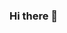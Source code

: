 ### Hi there 👋

<!--
**JacekCzajkowski/JacekCzajkowski** is a ✨ _special_ ✨ repository because its `README.md` (this file) appears on your GitHub profile.

- 🌱 I’m currently learning JavaScript, VUE JS and Agile PM
- 📫 How to reach me: czajkowski.jacek83@gmail.com
- 🏂 My hobbies: Snowboard and Wakeboard
- 🇵🇱 Living in: Poland
-->
